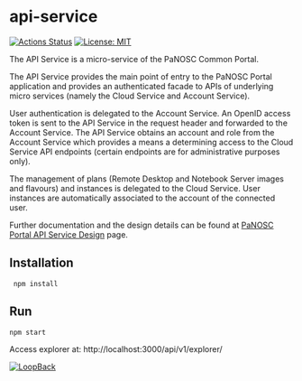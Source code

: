 # api-service

[![Actions Status](https://github.com/panosc-portal/api-service/workflows/Node.js%20CI/badge.svg)](https://github.com/panosc-portal/api-service/actions)
[![License: MIT](https://img.shields.io/badge/License-MIT-yellow.svg)](https://opensource.org/licenses/MIT)

The API Service is a micro-service of the PaNOSC Common Portal.

The API Service provides the main point of entry to the PaNOSC Portal application and provides an authenticated facade to APIs of underlying micro services (namely the Cloud Service and Account Service).

User authentication is delegated to the Account Service. An OpenID access token is sent to the API Service in the request header and forwarded to the Account Service. The API Service obtains an account and role from the Account Service which provides a means a determining access to the Cloud Service API endpoints (certain endpoints are for administrative purposes only).

The management of plans (Remote Desktop and Notebook Server images and flavours) and instances is delegated to the Cloud Service. User instances are automatically associated to the account of the connected user.

Further documentation and the design details can be found at [PaNOSC Portal API Service Design](https://confluence.panosc.eu/x/zACm) page.

## Installation
```
 npm install
 ```

## Run
```
npm start
```
Access explorer at: http://localhost:3000/api/v1/explorer/


[![LoopBack](https://github.com/strongloop/loopback-next/raw/master/docs/site/imgs/branding/Powered-by-LoopBack-Badge-(blue)-@2x.png)](http://loopback.io/)

